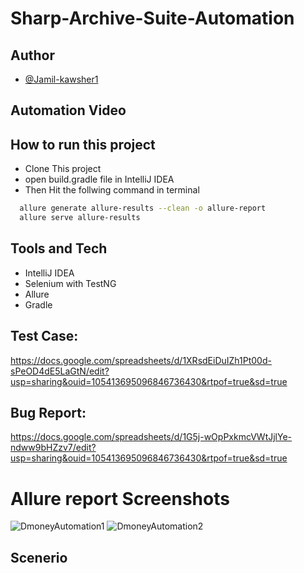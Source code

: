 # Sharp-Archive-Suite-Automation





## Author

- [@Jamil-kawsher1](https://www.github.com/Jamil-kawsher1)
## Automation Video









## How to run this project

- Clone This project
- open build.gradle file in IntelliJ IDEA
- Then Hit the follwing command in terminal

```bash
  allure generate allure-results --clean -o allure-report
  allure serve allure-results
```
## Tools and Tech
- IntelliJ IDEA
- Selenium with TestNG
- Allure
- Gradle


## Test Case:
https://docs.google.com/spreadsheets/d/1XRsdEiDuIZh1Pt00d-sPeOD4dE5LaGtN/edit?usp=sharing&ouid=105413695096846736430&rtpof=true&sd=true

## Bug Report:
https://docs.google.com/spreadsheets/d/1G5j-wOpPxkmcVWtJjlYe-ndww9bHZzv7/edit?usp=sharing&ouid=105413695096846736430&rtpof=true&sd=true

# Allure report Screenshots
![DmoneyAutomation1](https://user-images.githubusercontent.com/42008531/230767348-9c260653-0d57-4643-b2db-20bc0ee17ed2.jpg)
![DmoneyAutomation2](https://user-images.githubusercontent.com/42008531/230767356-585ce118-6257-44a7-86f4-06b9886043e3.jpg)







## Scenerio


